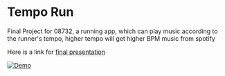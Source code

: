 # Tempo Run
Final Project for 08732, a running app, which can play music according to the runner's tempo, higher tempo will get higher BPM music from spotify


Here is a link for  [final presentation](https://www.dropbox.com/s/0sc7ru3djlm069m/08723M_Final%20PT_team9.pptx?dl=0)


[![Demo](http://img.youtube.com/vi/uvR9t8g48L0/0.jpg)](http://www.youtube.com/watch?v=uvR9t8g48L0)
